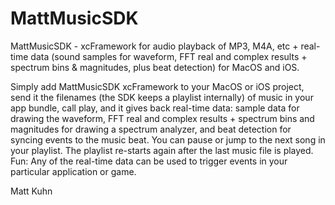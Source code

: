 # MattMusicSDK
MattMusicSDK - xcFramework for audio playback of MP3, M4A, etc + real-time data (sound samples for waveform, FFT real and complex results + spectrum bins & magnitudes, plus beat detection) for MacOS and iOS.

Simply add MattMusicSDK xcFramework to your MacOS or iOS project, send it the filenames (the SDK keeps a playlist internally) of music in your app bundle, call play, and it gives back real-time data: sample data for drawing the waveform, FFT real and complex results + spectrum bins and magnitudes for drawing a spectrum analyzer, and beat detection for syncing events to the music beat. You can pause or jump to the next song in your playlist. The playlist re-starts again after the last music file is played. Fun: Any of the real-time data can be used to trigger events in your particular application or game.

Matt Kuhn
